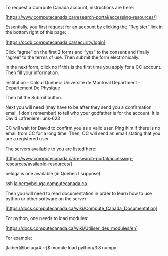 To request a Compute Canada account, instructions are here:

[https://www.computecanada.ca/research-portal/accessing-resources/]


Essentially, you first request for an account by clicking the “Register” link in the bottom right of this page:

[https://ccdb.computecanada.ca/security/login]

Click “agree” on the first 2 forms and “yes” to the consent and finally “agree” to the terms of use. Then submit the form electronically.

In the next form, click no if this is the first time you apply for a CC account. Then fill your information.

Institution - Calcul Québec: Université de Montréal
Department - Departement De Physique

Then hit the Submit button.

Next you will need (may have to be after they send you a confirmation email, I don't remember) to tell who your godfather is for the account. It is David Lafreniere: uns-623

CC will wait for David to confirm you as a valid user. Ping him if there is no email from CC for a long time. Then, CC will send an email stating that you are a registered user.

The servers available to you are listed here:

[https://www.computecanada.ca/research-portal/accessing-resources/available-resources/]

beluga is one available (in Quebec I suppose)

ssh lalbert@beluga.computecanada.ca


Then you will need to read documentation in order to learn how to use python or other software on the server:

[https://docs.computecanada.ca/wiki/Compute_Canada_Documentation]

For python, one needs to load modules:

[https://docs.computecanada.ca/wiki/Utiliser_des_modules/en]

For example:

[lalbert@beluga4 ~]$ module load python/3.8 numpy
